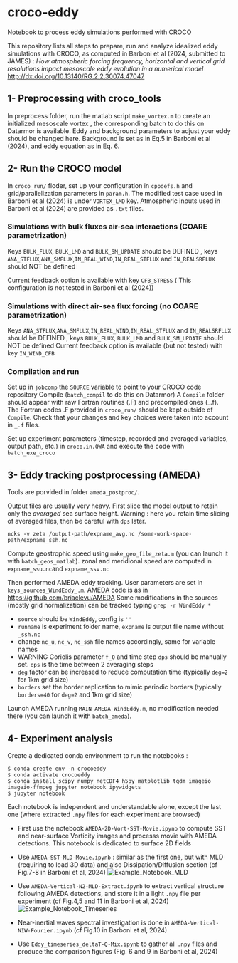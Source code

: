 # croco-eddy
Notebook to process eddy simulations performed with CROCO

This repository lists all steps to prepare, run and analyze idealized eddy simulations with CROCO, as computed in
Barboni et al (2024, submitted to JAMES) : *How atmospheric forcing frequency, horizontal and vertical grid resolutions impact mesoscale eddy evolution in a numerical model*
http://dx.doi.org/10.13140/RG.2.2.30074.47047

## 1- Preprocessing with croco_tools

In preprocess folder, run the matlab script `make_vortex.m` to create an initialized mesoscale vortex , the corresponding batch to do this on Datarmor is available.
Eddy and background parameters to adjust your eddy should be changed here. Background is set as in Eq.5 in Barboni et al (2024), and eddy equation as in Eq. 6.

## 2- Run the CROCO model

In `croco_run/` floder, set up your configuration in `cppdefs.h` and grid/parallelization parameters in `param.h`.
The modified test case used in Barboni et al (2024) is under `VORTEX_LMD` key. Atmospheric inputs used in Barboni et al (2024) are provided as `.txt` files.

### Simulations with bulk fluxes air-sea interactions (COARE parametrization)

Keys `BULK_FLUX`, `BULK_LMD` and `BULK_SM_UPDATE` should be DEFINED , keys `ANA_STFLUX`,`ANA_SMFLUX`,`IN_REAL_WIND`,`IN_REAL_STFLUX` and `IN_REALSRFLUX` should NOT be defined

Current feedback option is available with key `CFB_STRESS` ( This configuration is not tested in Barboni et al (2024))

### Simulations with direct air-sea flux forcing (no COARE parametrization)

Keys  `ANA_STFLUX`,`ANA_SMFLUX`,`IN_REAL_WIND`,`IN_REAL_STFLUX` and `IN_REALSRFLUX` should be DEFINED , keys  `BULK_FLUX`, `BULK_LMD` and `BULK_SM_UPDATE` should NOT be defined
Current feedback option is available (but not tested)  with key `IN_WIND_CFB`

### Compilation and run
Set up in `jobcomp` the `SOURCE` variable to point to your CROCO code repository
Compile (`batch_compil` to do this on Datarmor)
A `Compile` folder should appear with raw Fortran routines (.F) and precompiled ones (_.f). The Fortran codes .F provided in `croco_run/` should be kept outside of `Compile`. Check that your changes and key choices were taken into account in `_.f` files.

Set up experiment parameters (timestep, recorded and averaged variables, output path, etc.) in `croco.in.QWA` and execute the code with `batch_exe_croco`

## 3- Eddy tracking postprocessing (AMEDA)

Tools are porvided in folder `ameda_postproc/`.

Output files are usually very heavy. First slice the model output to retain only the *averaged* sea surface height. Warning : here you retain time slicing of averaged files, then be careful with `dps` later.
```
ncks -v zeta /output-path/expname_avg.nc /some-work-space-path/expname_ssh.nc
```

Compute geostrophic speed using `make_geo_file_zeta.m` (you can launch it with `batch_geos_matlab`). zonal and meridional speed are computed in `expname_ssu.nc`and `expname_ssv.nc`

Then performed AMEDA eddy tracking. User parameters are set in `keys_sources_WindEddy_.m`. AMEDA code is as in https://github.com/briaclevu/AMEDA
Some modifications in the sources (mostly grid normalization) can be tracked typing `grep -r WindEddy *`
- `source` should be `WindEddy`, config is `''`
- `runname` is experiment folder name, `expname` is output file name without `_ssh.nc`
- change `nc_u`, `nc_v`, `nc_ssh` file names accordingly, same for variable names
- WARNING Coriolis parameter `f_0` and time step `dps` should be manually set. `dps` is the time between 2 averaging steps
- `deg` factor can be increased to reduce computation time (typically `deg=2` for 1km grid size)
- `borders` set the border replication to mimic periodic borders (typically `borders=40` for `deg=2` and 1km grid size)

Launch AMEDA running `MAIN_AMEDA_WindEddy.m`, no modification needed there (you can launch it with `batch_ameda`).

## 4- Experiment analysis

Create a dedicated conda environment to run the notebooks :

```
$ conda create env -n crocoeddy
$ conda activate crocoeddy
$ conda install scipy numpy netCDF4 h5py matplotlib tqdm imageio imageio-ffmpeg jupyter notebook ipywidgets
$ jupyter notebook
```
Each notebook is independent and understandable alone, except the last one (where extracted `.npy` files for each experiment are browsed)

- First use the notebook `AMEDA-2D-Vort-SST-Movie.ipynb` to compute SST and near-surface Vorticity images and processs movie with AMEDA detections. This notebook is dedicated to surface 2D fields
- Use `AMEDA-SST-MLD-Movie.ipynb` : similar as the first one, but with MLD (requiring to load 3D data) and also Dissipation/Diffusion section (cf Fig.7-8 in Barboni et al, 2024)
 ![Example_Notebook_MLD](https://github.com/alxbrb13/croco-eddy/assets/64325384/feb6265b-a488-482f-901b-cc21943ed892)

- Use `AMEDA-Vertical-N2-MLD-Extract.ipynb` to extract vertical structure following AMEDA detections, and store it in a light `.npy` file per experiment (cf Fig.4,5 and 11 in Barboni et al, 2024)
![Example_Notebook_Timeseries](https://github.com/alxbrb13/croco-eddy/assets/64325384/d16666c4-8e40-48eb-b8ee-90c693148e0c)

- Near-inertial waves spectral investigation is done in `AMEDA-Vertical-NIW-Fourier.ipynb` (cf Fig.10 in Barboni et al, 2024)

- Use `Eddy_timeseries_deltaT-Q-Mix.ipynb` to gather all `.npy` files and produce the comparison figures (Fig. 6 and 9 in Barboni et al, 2024)







